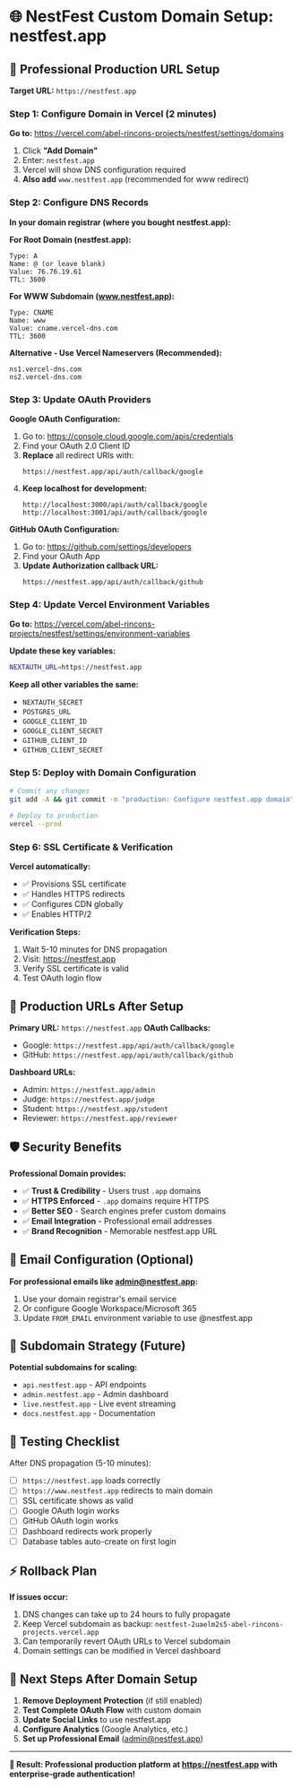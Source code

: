 # 🌐 NestFest Custom Domain Setup: nestfest.app

## 🎯 Professional Production URL Setup

**Target URL:** `https://nestfest.app`

### Step 1: Configure Domain in Vercel (2 minutes)

**Go to:** https://vercel.com/abel-rincons-projects/nestfest/settings/domains

1. Click **"Add Domain"**
2. Enter: `nestfest.app` 
3. Vercel will show DNS configuration required
4. **Also add** `www.nestfest.app` (recommended for www redirect)

### Step 2: Configure DNS Records

**In your domain registrar (where you bought nestfest.app):**

**For Root Domain (nestfest.app):**
```
Type: A
Name: @ (or leave blank)
Value: 76.76.19.61
TTL: 3600
```

**For WWW Subdomain (www.nestfest.app):**
```
Type: CNAME  
Name: www
Value: cname.vercel-dns.com
TTL: 3600
```

**Alternative - Use Vercel Nameservers (Recommended):**
```
ns1.vercel-dns.com
ns2.vercel-dns.com
```

### Step 3: Update OAuth Providers

**Google OAuth Configuration:**
1. Go to: https://console.cloud.google.com/apis/credentials
2. Find your OAuth 2.0 Client ID
3. **Replace** all redirect URIs with:
   ```
   https://nestfest.app/api/auth/callback/google
   ```
4. **Keep localhost for development:**
   ```
   http://localhost:3000/api/auth/callback/google
   http://localhost:3001/api/auth/callback/google
   ```

**GitHub OAuth Configuration:**  
1. Go to: https://github.com/settings/developers
2. Find your OAuth App
3. **Update Authorization callback URL:**
   ```
   https://nestfest.app/api/auth/callback/github
   ```

### Step 4: Update Vercel Environment Variables

**Go to:** https://vercel.com/abel-rincons-projects/nestfest/settings/environment-variables

**Update these key variables:**
```bash
NEXTAUTH_URL=https://nestfest.app
```

**Keep all other variables the same:**
- `NEXTAUTH_SECRET`
- `POSTGRES_URL` 
- `GOOGLE_CLIENT_ID`
- `GOOGLE_CLIENT_SECRET`
- `GITHUB_CLIENT_ID`
- `GITHUB_CLIENT_SECRET`

### Step 5: Deploy with Domain Configuration

```bash
# Commit any changes
git add -A && git commit -m "production: Configure nestfest.app domain"

# Deploy to production  
vercel --prod
```

### Step 6: SSL Certificate & Verification

**Vercel automatically:**
- ✅ Provisions SSL certificate
- ✅ Handles HTTPS redirects  
- ✅ Configures CDN globally
- ✅ Enables HTTP/2

**Verification Steps:**
1. Wait 5-10 minutes for DNS propagation
2. Visit: https://nestfest.app
3. Verify SSL certificate is valid
4. Test OAuth login flow

## 🎯 Production URLs After Setup

**Primary URL:** `https://nestfest.app`
**OAuth Callbacks:**
- Google: `https://nestfest.app/api/auth/callback/google`
- GitHub: `https://nestfest.app/api/auth/callback/github`

**Dashboard URLs:**
- Admin: `https://nestfest.app/admin`
- Judge: `https://nestfest.app/judge`  
- Student: `https://nestfest.app/student`
- Reviewer: `https://nestfest.app/reviewer`

## 🛡️ Security Benefits

**Professional Domain provides:**
- ✅ **Trust & Credibility** - Users trust `.app` domains
- ✅ **HTTPS Enforced** - `.app` domains require HTTPS
- ✅ **Better SEO** - Search engines prefer custom domains
- ✅ **Email Integration** - Professional email addresses
- ✅ **Brand Recognition** - Memorable nestfest.app URL

## 📧 Email Configuration (Optional)

**For professional emails like admin@nestfest.app:**
1. Use your domain registrar's email service
2. Or configure Google Workspace/Microsoft 365
3. Update `FROM_EMAIL` environment variable to use @nestfest.app

## 🚀 Subdomain Strategy (Future)

**Potential subdomains for scaling:**
- `api.nestfest.app` - API endpoints
- `admin.nestfest.app` - Admin dashboard  
- `live.nestfest.app` - Live event streaming
- `docs.nestfest.app` - Documentation

## 🔄 Testing Checklist

After DNS propagation (5-10 minutes):

- [ ] `https://nestfest.app` loads correctly
- [ ] `https://www.nestfest.app` redirects to main domain
- [ ] SSL certificate shows as valid
- [ ] Google OAuth login works
- [ ] GitHub OAuth login works  
- [ ] Dashboard redirects work properly
- [ ] Database tables auto-create on first login

## ⚡ Rollback Plan

**If issues occur:**
1. DNS changes can take up to 24 hours to fully propagate
2. Keep Vercel subdomain as backup: `nestfest-2uaelm2s5-abel-rincons-projects.vercel.app`
3. Can temporarily revert OAuth URLs to Vercel subdomain
4. Domain settings can be modified in Vercel dashboard

## 🎯 Next Steps After Domain Setup

1. **Remove Deployment Protection** (if still enabled)
2. **Test Complete OAuth Flow** with custom domain
3. **Update Social Links** to use nestfest.app  
4. **Configure Analytics** (Google Analytics, etc.)
5. **Set up Professional Email** (admin@nestfest.app)

---

**🎉 Result: Professional production platform at https://nestfest.app with enterprise-grade authentication!**
